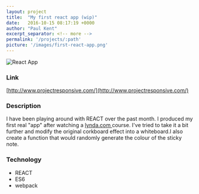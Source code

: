 ```yaml
---
layout: project
title:  "My first react app (wip)"
date:   2016-10-15 08:17:19 +0000
author: "Paul Kent"
excerpt_separator: <!-- more -->
permalink: '/projects/:path'
picture: '/images/first-react-app.png'
---
```

![React App]({{site.baseurl}}/images/first-react-app.png)

### Link
[http://www.projectresponsive.com/](http://www.projectresponsive.com/)

### Description
I have been playing around with REACT over the past month. I produced my first real "app" after watching a  [lynda.com ](https://www.lynda.com/React-js-tutorials/Learn-React-js-Basics/379264-2.html) course. I've tried to take it a bit further and modify the original corkboard effect into a whiteboard.I also create a function that would randomly generate the colour of the sticky note.

### Technology
* REACT
* ES6
* webpack
